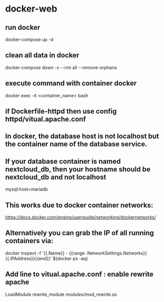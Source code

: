 # docker-web
## run docker
docker-compose up -d

## clean all data in docker
docker-compose down -v --rmi all --remove-orphans

## execute command with container docker
docker exec -it <container_name> bash

## if Dockerfile-httpd then use config httpd/vitual.apache.conf

## In docker, the database host is not localhost but the container name of the database service.
## If your database container is named nextcloud_db, then your hostname should be nextcloud_db and not localhost
mysql:host=mariadb

## This works due to docker container networks: 
https://docs.docker.com/engine/userguide/networking/dockernetworks/

## Alternatively you can grab the IP of all running containers via:
docker inspect -f '{{.Name}} - {{range .NetworkSettings.Networks}}{{.IPAddress}}{{end}}' $(docker ps -aq)

## Add line to vitual.apache.conf : enable rewrite apache
LoadModule rewrite_module modules/mod_rewrite.so
